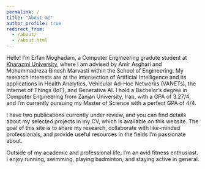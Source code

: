 ```yaml
---
permalink: /
title: "About me"
author_profile: true
redirect_from: 
  - /about/
  - /about.html
---
```


Hello! I’m Erfan Moghadam, a Computer Engineering gradute student at [Kharazmi University](https://khu.ac.ir/en), where I am advised by Amir Asghari and Mohammadreza Binesh Marvasti within the School of Engineering. My research interests are at the intersection of Artificial Intelligence and its applications in Health Analytics, Vehicular Ad-Hoc Networks (VANETs), the Internet of Things (IoT), and Generative AI. I hold a Bachelor’s degree in Computer Engineering from Zanjan University, Iran, with a GPA of 3.27/4, and I’m currently pursuing my Master of Science with a perfect GPA of 4/4.

I have two publications currently under review, and you can find details about my selected projects in my CV, which is available on this website. The goal of this site is to share my research, collaborate with like-minded professionals, and provide useful resources in the fields I’m passionate about.

Outside of my academic and professional life, I’m an avid fitness enthusiast. I enjoy running, swimming, playing badminton, and staying active in general.
